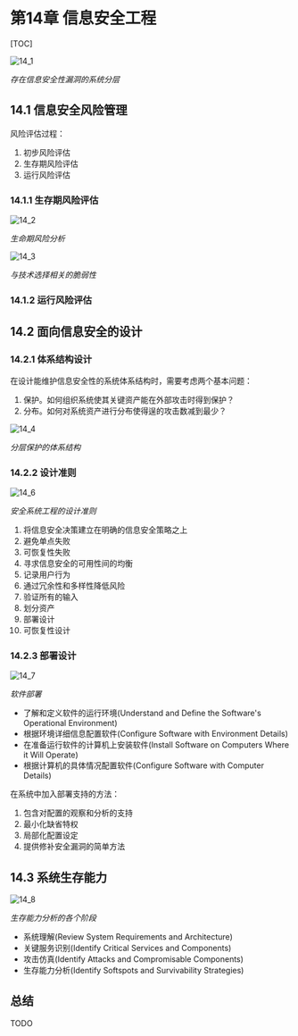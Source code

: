 # 第14章 信息安全工程

[TOC]



![14_1](res/14_1.png)

*存在信息安全性漏洞的系统分层*

## 14.1 信息安全风险管理

风险评估过程：

1. 初步风险评估
2. 生存期风险评估
3. 运行风险评估

### 14.1.1 生存期风险评估

![14_2](res/14_2.png)

*生命期风险分析*

![14_3](res/14_3.png)

*与技术选择相关的脆弱性*

### 14.1.2 运行风险评估



## 14.2 面向信息安全的设计

### 14.2.1 体系结构设计

在设计能维护信息安全性的系统体系结构时，需要考虑两个基本问题：

1. 保护。如何组织系统使其关键资产能在外部攻击时得到保护？
2. 分布。如何对系统资产进行分布使得逞的攻击数减到最少？

![14_4](res/14_4.png)

*分层保护的体系结构*

### 14.2.2 设计准则

![14_6](res/14_6.png)

*安全系统工程的设计准则*

1. 将信息安全决策建立在明确的信息安全策略之上
2. 避免单点失败
3. 可恢复性失败
4. 寻求信息安全的可用性间的均衡
5. 记录用户行为
6. 通过冗余性和多样性降低风险
7. 验证所有的输入
8. 划分资产
9. 部署设计
10. 可恢复性设计

### 14.2.3 部署设计

![14_7](res/14_7.png)

*软件部署*

- 了解和定义软件的运行环境(Understand and Define the Software's Operational Environment)
- 根据环境详细信息配置软件(Configure Software with Environment Details)
- 在准备运行软件的计算机上安装软件(Install Software on Computers Where it Will Operate)
- 根据计算机的具体情况配置软件(Configure Software with Computer Details)

在系统中加入部署支持的方法：

1. 包含对配置的观察和分析的支持
2. 最小化缺省特权
3. 局部化配置设定
4. 提供修补安全漏洞的简单方法



## 14.3 系统生存能力

![14_8](res/14_8.png)

*生存能力分析的各个阶段*

- 系统理解(Review System Requirements and Architecture)
- 关键服务识别(Identify Critical Services and Components)
- 攻击仿真(Identify Attacks and Compromisable Components)
- 生存能力分析(Identify Softspots and Survivability Strategies)



## 总结

TODO